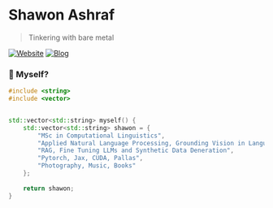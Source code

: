 # Shawon Ashraf
> Tinkering with bare metal


[![Website](https://img.shields.io/badge/--website?label=Website&logo=safari&style=social)](https://shawonashraf.github.io)
[![Blog](https://img.shields.io/badge/--blog?label=Blog&logo=blog&style=social)](https://shawonashraf.hashnode.dev/)


### 🤔 Myself?
```cpp
#include <string>
#include <vector>


std::vector<std::string> myself() {
    std::vector<std::string> shawon = {
        "MSc in Computational Linguistics",
        "Applied Natural Language Processing, Grounding Vision in Language",
        "RAG, Fine Tuning LLMs and Synthetic Data Deneration",
        "Pytorch, Jax, CUDA, Pallas",
        "Photography, Music, Books"
    };
    
    return shawon;
}
```


